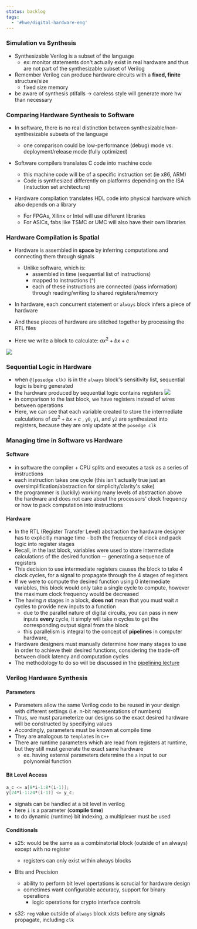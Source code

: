 ```yaml
---
status: backlog
tags:
  - '#hwe/digital-hardware-eng'
---
```


### Simulation vs Synthesis

- Synthesizable Verilog is a subset of the language
  - ex: monitor statements don't actually exist in real hardware and thus are not part of the synthesizable subset of Verilog
- Remember Verilog can produce hardware circuits with a __fixed, finite__ structure/size
  - fixed size memory
- be aware of synthesis ptifalls -> careless style will generate more hw than necessary

### Comparing Hardware Synthesis to Software

- In software, there is no real distinction between synthesizable/non-synthesizable subsets of the language

  - one comparison could be low-performance (debug) mode vs. deployment/release mode (fully optimized)

- Software compilers translates C code into machine code

  - this machine code will be of a specific instruction set (ie x86, ARM)
  - Code is synthesized differently on platforms depending on the ISA (instuction set architecture)

- Hardware compilation translates HDL code into physical hardware which also depends on a library

  - For FPGAs, Xilinx or Intel will use different libraries
  - For ASICs, fabs like TSMC or UMC will also have their own libraries

### Hardware Compilation is Spatial

- Hardware is assembled in __space__ by inferring computations and connecting them through signals

  - Unlike software, which is:
    - assembled in time (sequential list of instructions)
    - mapped to instructions (^)
    - each of these instructions are connected (pass information) through reading/writing to shared registers/memory

- In hardware, each concurrent statement or `always` block infers a piece of hardware

- And these pieces of hardware are stitched together by processing the RTL files

- Here we write a block to calculate: $ax^2 + bx + c$

![](Pasted%20image%2020240204151539.png)

### Sequential Logic in Hardware

- when `@(posedge clk)` is in the `always` block's sensitivity list, sequential logic is being generated
- the hardware produced by sequential logic contains registers
  ![](Pasted%20image%2020240204151802.png)
- in comparison to the last block, we have registers instead of wires between operations
- Here, we can see that each variable created to store the intermediate calculations of $ax^2 + bx + c$ , `y0`, `y1`,  and `y2` are synthesized into registers, because they are only update at the `posedge clk`

### Managing time in Software vs Hardware

#### Software

- in software the compiler + CPU splits and executes a task as a series of instructions
- each instruction takes one cycle (this isn't actually true just an oversimplification/abstraction for simplicity/clarity's sake)
- the programmer is (luckily) working many levels of abstraction above the hardware and does not care about the processors' clock frequency or how to pack computation into instructions

#### Hardware

- In the RTL (Register Transfer Level) abstraction the hardware designer has to explicitly manage time - both the frequency of clock and pack logic into register stages
- Recall, in the last block, variables were used to store intermediate calculations of the desired function -- generating a sequence of registers
- This decision to use intermediate registers causes the block to take 4 clock cycles, for a signal to propagate through the 4 stages of registers
- If we were to compute the desired function using 0 intermediate variables, this block would only take a single cycle to compute, however the maximum clock frequency would be decreased
- The having $n$ stages in a block, __does not__ mean that you must wait $n$ cycles to provide new inputs to a function
  - due to the parallel nature of digital circuits, you can pass in new inputs __every__ cycle, it simply will take $n$ cycles to get the corresponding output signal from the block
  - this parallelism is integral to the concept of __pipelines__ in computer hardware,
- Hardware designers must manually determine how many stages to use in order to achieve their desired functions, considering the trade-off between clock latency and computation cycles
- The methodology to do so will be discussed in the [pipelining lecture](./05-pipelining.md)

### Verilog Hardware Synthesis

#### Parameters

- Parameters allow the same Verilog code to be reused in your design with different settings (i.e. n-bit representations of numbers)
- Thus, we must parameterize our designs so the exact desired hardware will be constructed by specifying values
- Accordingly, parameters must be known at compile time
- They are analogous to `template`s in `C++`
- There are runtime parameters which are read from registers at runtime, but they still must generate the exact same hardware
  - ex. having external parameters determine the `a` input to our polynomial function

#### Bit Level Access

```verilog
a_c <= a[8*i-1:8*(i-1)];
y[24*i-1:24*(i-1)] <= y_c;
```

- signals can be handled at a bit level in verilog
- here `i` is a parameter (__compile time__)
- to do dynamic (runtime) bit indexing, a multiplexer must be used

#### Conditionals

- s25: would be the same as a combinatorial block (outside of an always) except with no register

  - registers can only exist within always blocks

- Bits and Precision

  - ability to perform bit level opertations is scrucial for hardware design
  - cometimes want configurable accuracy, support for binary operations
    - logic operations for crypto interface controls

- s32: `reg` value outside of `always` block xists before any signals propagate, including `clk`
